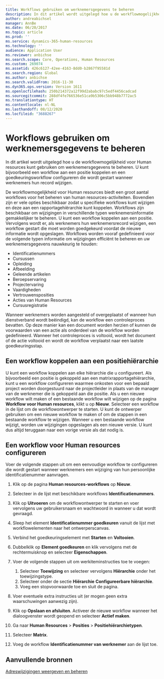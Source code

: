 ```yaml
---
title: Workflows gebruiken om werknemersgegevens te beheren
description: In dit artikel wordt uitgelegd hoe u de workflowmogelijkheid voor Human resources kunt gebruiken om werknemersgegevens te beheren. U kunt bijvoorbeeld een workflow aan een positie koppelen en een goedkeuringsworkflow configureren die wordt gestart wanneer werknemers hun record wijzigen.
author: andreabichsel
manager: AnnBe
ms.date: 06/20/2017
ms.topic: article
ms.prod: ''
ms.service: dynamics-365-human-resources
ms.technology: ''
audience: Application User
ms.reviewer: anbichse
ms.search.scope: Core, Operations, Human Resources
ms.custom: 269074
ms.assetid: 426c6127-42ee-4163-8dd0-b2867f95581d
ms.search.region: Global
ms.author: anbichse
ms.search.validFrom: 2016-11-30
ms.dyn365.ops.version: Version 1611
ms.openlocfilehash: 250b214372a12f99d2ababc97c5edf4456cadcad
ms.sourcegitcommit: 288df4fe766536e51ca9b5306c5bb948b7772ac5
ms.translationtype: HT
ms.contentlocale: nl-NL
ms.lasthandoff: 08/12/2020
ms.locfileid: "3688267"
---
```

# <a name="use-workflows-to-manage-employee-information"></a>Workflows gebruiken om werknemersgegevens te beheren

In dit artikel wordt uitgelegd hoe u de workflowmogelijkheid voor Human resources kunt gebruiken om werknemersgegevens te beheren. U kunt bijvoorbeeld een workflow aan een positie koppelen en een goedkeuringsworkflow configureren die wordt gestart wanneer werknemers hun record wijzigen.

De workflowmogelijkheid voor Human resources biedt een groot aantal workflows voor het beheren van human resources-activiteiten. Bovendien zijn er vele opties beschikbaar zodat u specifieke workflows kunt wijzigen en deze aan een rapportagehiërarchie kunt koppelen. Workflows zijn beschikbaar om wijzigingen in verschillende typen werknemersinformatie gemakkelijker te beheren. U kunt een workflow koppelen aan een positie. Vervolgens wordt er, als werknemers hun werknemersrecord wijzigen, een workflow gestart die moet worden goedgekeurd voordat de nieuwe informatie wordt opgeslagen. Workflows worden vooraf gedefinieerd voor de volgende typen informatie om wijzigingen efficiënt te beheren en uw werknemersgegevens nauwkeurig te houden:

-   Identificatienummers
-   Cursussen
-   Opleiding
-   Afbeelding
-   Geleende artikelen
-   Beroepservaring
-   Projectervaring
-   Vaardigheden
-   Vertrouwensposities
-   Acties van Human Resources
-   Cursusregistratie

Wanneer werknemers worden aangesteld of overgeplaatst of wanneer hun dienstverband wordt beëindigd, kan de workflow een controleproces bevatten. Op deze manier kan een document worden herzien of kunnen de voorwaarden van een actie als onderdeel van de workflow worden gedefinieerd. Wanneer het controleproces is voltooid, wordt het document of de actie voltooid en wordt de workflow verplaatst naar een laatste goedkeuringsstap.

## <a name="associate-a-workflow-with-a-position-hierarchy"></a>Een workflow koppelen aan een positiehiërarchie
U kunt een workflow koppelen aan elke hiërarchie die u configureert. Als bijvoorbeeld een positie is gekoppeld aan een matrixrapportagehiërarchie, kunt u een workflow configureren waarmee onkosten voor een bepaald project worden doorgestuurd naar de projectleider in plaats van de manager van de werknemer die is gekoppeld aan die positie. Als u een nieuwe workflow wilt maken of een bestaande workflow wilt wijzigen op de pagina **Workflow voor Human resources**, klikt u op **Nieuw**. Selecteer een workflow in de lijst om de workflowontwerper te starten. U kunt de ontwerper gebruiken om een nieuwe workflow te maken of om de stappen in een bestaande workflow te wijzigen. Wanneer u een bestaande workflow wijzigt, worden uw wijzigingen opgeslagen als een nieuwe versie. U kunt dus altijd teruggaan naar een vorige versie als dat nodig is.

## <a name="configure-a-human-resources-workflow"></a>Een workflow voor Human resources configureren
Voer de volgende stappen uit om een eenvoudige workflow te configureren die wordt gestart wanneer werknemers een wijziging van hun persoonlijke identificatienummer aanvragen.

1.  Klik op de pagina **Human resources-workflows** op **Nieuw**.
2.  Selecteer in de lijst met beschikbare workflows **Identificatienummers**.
3.  Klik op **Uitvoeren** om de workflowontwerper te starten en voer vervolgens uw gebruikersnaam en wachtwoord in wanneer u dat wordt gevraagd.
4.  Sleep het element **Identificatienummer goedkeuren** vanuit de lijst met workflowelementen naar het ontwerperscanvas.
5.  Verbind het goedkeuringselement met **Starten** en **Voltooien**.
6.  Dubbelklik op **Element goedkeuren** en klik vervolgens met de rechtermuisknop en selecteer **Eigenschappen**.
7.  Voer de volgende stappen uit om werkiteminstructies toe te voegen:
    1.  Selecteer **Toewijzing** en selecteer vervolgens **Hiërarchie** onder het toewijzingstype.
    2.  Selecteer onder de sectie **Hiërarchie** **Configureerbare hiërarchie**.
    3.  Voeg een stopvoorwaarde toe en sluit de pagina.

8.  Voer eventuele extra instructies uit (er mogen geen extra waarschuwingen aanwezig zijn).
9.  Klik op **Opslaan en afsluiten**. Activeer de nieuwe workflow wanneer het dialoogvenster wordt geopend en selecteer **Actief maken**.
10. Ga naar **Human Resources** &gt; **Posities** &gt; **Positiehiërarchietypen**.
11. Selecteer **Matrix**.
12. Voeg de workflow **Identificatienummer van werknemer** aan de lijst toe.

## <a name="additional-resources"></a>Aanvullende bronnen

[Adreswijzigingen weergeven en beheren](hr-personnel-view-address-changes.md) 



